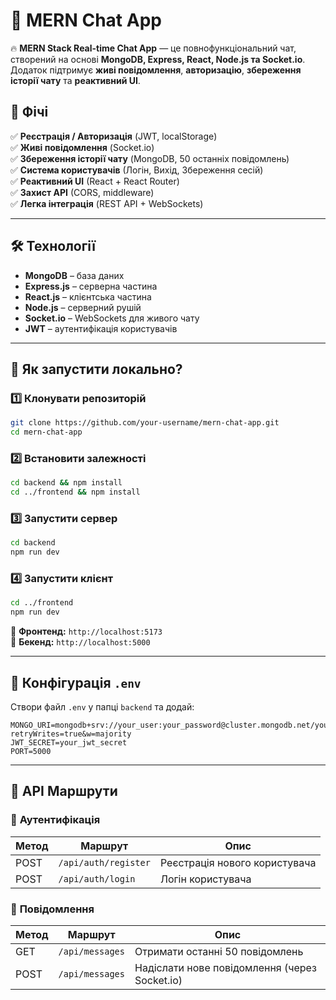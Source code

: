 # 📢 MERN Chat App

🔥 **MERN Stack Real-time Chat App** — це повнофункціональний чат, створений на основі **MongoDB, Express, React, Node.js та Socket.io**. Додаток підтримує **живі повідомлення**, **авторизацію**, **збереження історії чату** та **реактивний UI**.

## 🚀 Фічі
✅ **Реєстрація / Авторизація** (JWT, localStorage)  
✅ **Живі повідомлення** (Socket.io)  
✅ **Збереження історії чату** (MongoDB, 50 останніх повідомлень)  
✅ **Система користувачів** (Логін, Вихід, Збереження сесій)  
✅ **Реактивний UI** (React + React Router)  
✅ **Захист API** (CORS, middleware)  
✅ **Легка інтеграція** (REST API + WebSockets)  

---

## 🛠 Технології
- **MongoDB** – база даних
- **Express.js** – серверна частина
- **React.js** – клієнтська частина
- **Node.js** – серверний рушій
- **Socket.io** – WebSockets для живого чату
- **JWT** – аутентифікація користувачів

---

## 📌 Як запустити локально?

### 1️⃣ Клонувати репозиторій
```sh
git clone https://github.com/your-username/mern-chat-app.git
cd mern-chat-app
```

### 2️⃣ Встановити залежності
```sh
cd backend && npm install
cd ../frontend && npm install
```

### 3️⃣ Запустити сервер
```sh
cd backend
npm run dev
```

### 4️⃣ Запустити клієнт
```sh
cd ../frontend
npm run dev
```

🔹 **Фронтенд:** `http://localhost:5173`  
🔹 **Бекенд:** `http://localhost:5000`  

---

## 🔧 Конфігурація `.env`
Створи файл `.env` у папці `backend` та додай:
```
MONGO_URI=mongodb+srv://your_user:your_password@cluster.mongodb.net/your_db?retryWrites=true&w=majority
JWT_SECRET=your_jwt_secret
PORT=5000
```

---

## 📜 API Маршрути
### 🔹 **Аутентифікація**
| Метод | Маршрут | Опис |
|--------|---------|-------------|
| POST | `/api/auth/register` | Реєстрація нового користувача |
| POST | `/api/auth/login` | Логін користувача |

### 🔹 **Повідомлення**
| Метод | Маршрут | Опис |
|--------|---------|-------------|
| GET | `/api/messages` | Отримати останні 50 повідомлень |
| POST | `/api/messages` | Надіслати нове повідомлення (через Socket.io) |



